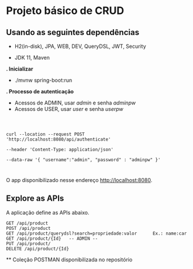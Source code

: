 # Projeto básico de CRUD

## Usando as seguintes dependências

*   H2(in-disk), JPA, WEB, DEV, QueryDSL, JWT, Security

* JDK 11, Maven

**.  Inicializar**

+  ./mvnw spring-boot:run

**. Processo de autenticação**

+ Acessos de ADMIN, usar *admin* e senha *adminpw*
+ Acessos de USER, usar *user* e senha *userpw*

<code>

curl --location --request POST 'http://localhost:8080/api/authenticate' \
--header 'Content-Type: application/json' \
--data-raw '{
    "username":"admin",
    "password" : "adminpw"
}'

</code>


O app disponibilizado nesse endereço <http://localhost:8080>.

## Explore as APIs

A aplicação define as APIs abaixo.

    GET /api/product
    POST /api/product
    GET /api/product/querydsl?search=propriedade:valor      Ex.: name:car
    GET /api/product/{Id}   -- ADMIN --
    PUT /api/product/
    DELETE /api/product/{Id}

** Coleção POSTMAN disponibilizada no repositório
